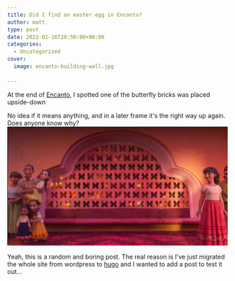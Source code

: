 ```yaml
---
title: Did I find an easter egg in Encanto?
author: matt
type: post
date: 2022-01-16T20:50:00+00:00
categories:
  - Uncategorized
cover:
  image: encanto-building-wall.jpg

---
```


At the end of [Encanto](https://en.wikipedia.org/wiki/Encanto_(film)), I spotted one of the butterfly bricks was placed upside-down

No idea if it means anything, and in a later frame it's the right way up again. Does anyone know why?
![](encanto-butterfly-wall.jpg)

Yeah, this is a random and boring post. The real reason is I've just migrated the whole site from wordpress to [hugo](https://gohugo.io/) and I wanted to add a post to test it out...